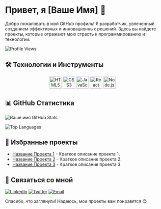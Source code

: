 # Привет, я [Ваше Имя] 👋

Добро пожаловать в мой GitHub профиль! Я разработчик, увлеченный созданием эффективных и инновационных решений. Здесь вы найдете проекты, которые отражают мою страсть к программированию и технологии.

![Profile Views](https://komarev.com/ghpvc/?username=ваш_username&color=brightgreen)

## 🛠 Технологии и Инструменты

<div align="center">
  <img src="https://img.shields.io/badge/-HTML5-E34F26?style=for-the-badge&logo=html5&logoColor=white" alt="HTML5" height="40"/>
  <img src="https://img.shields.io/badge/-CSS3-1572B6?style=for-the-badge&logo=css3&logoColor=white" alt="CSS3" height="40"/>
  <img src="https://img.shields.io/badge/-JavaScript-F7DF1E?style=for-the-badge&logo=javascript&logoColor=black" alt="JavaScript" height="40"/>
  <img src="https://img.shields.io/badge/-React-61DAFB?style=for-the-badge&logo=react&logoColor=black" alt="React" height="40"/>
  <img src="https://img.shields.io/badge/-Node.js-339933?style=for-the-badge&logo=node.js&logoColor=white" alt="Node.js" height="40"/>
</div>

<div align="center">
  <lottie-player src="https://assets7.lottiefiles.com/packages/lf20_4e7o9eu3.json" background="transparent"  speed="1"  style="width: 200px; height: 200px;" loop  autoplay></lottie-player>
  <lottie-player src="https://assets7.lottiefiles.com/packages/lf20_nkwprfsy.json" background="transparent"  speed="1"  style="width: 200px; height: 200px;" loop  autoplay></lottie-player>
  <lottie-player src="https://assets7.lottiefiles.com/packages/lf20_7gtghp4a.json" background="transparent"  speed="1"  style="width: 200px; height: 200px;" loop  autoplay></lottie-player>
</div>

## 📊 GitHub Статистика

![Ваше имя GitHub Stats](https://github-readme-stats.vercel.app/api?username=ваш_username&show_icons=true&theme=radical)

![Top Languages](https://github-readme-stats.vercel.app/api/top-langs/?username=ваш_username&layout=compact&theme=radical)

## 🚀 Избранные проекты

- [Название Проекта 1](https://github.com/ваш_username/проект1) - Краткое описание проекта 1.
- [Название Проекта 2](https://github.com/ваш_username/проект2) - Краткое описание проекта 2.
- [Название Проекта 3](https://github.com/ваш_username/проект3) - Краткое описание проекта 3.

## 🤝 Связаться со мной

[![LinkedIn](https://img.shields.io/badge/-LinkedIn-0A66C2?style=flat&logo=Linkedin&logoColor=white)](https://www.linkedin.com/in/ваш_username)
[![Twitter](https://img.shields.io/badge/-Twitter-1DA1F2?style=flat&logo=twitter&logoColor=white)](https://twitter.com/ваш_username)
[![Email](https://img.shields.io/badge/-Email-D14836?style=flat&logo=gmail&logoColor=white)](mailto:ваш_email@example.com)

Спасибо, что заглянули! Надеюсь, мои проекты вам понравятся 😊
